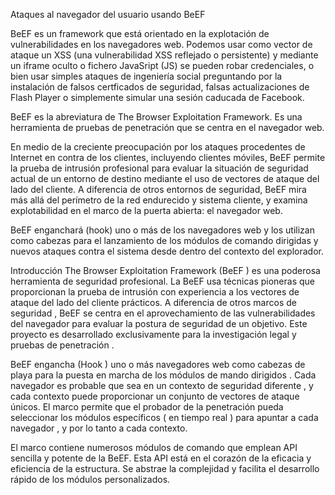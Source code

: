 Ataques al navegador del usuario usando BeEF

BeEF es un framework que está orientado en la explotación de vulnerabilidades en los navegadores web. Podemos usar como vector de ataque un XSS (una vulnerabilidad XSS reflejado o persistente) y mediante un iframe oculto o fichero JavaSript (JS) se pueden robar credenciales, o bien usar simples ataques de ingeniería social preguntando por la instalación de falsos certficados de seguridad, falsas actualizaciones de Flash Player o simplemente simular una sesión caducada de Facebook.

BeEF es la abreviatura de The Browser Exploitation Framework. Es una herramienta de pruebas de penetración que se centra en el navegador web.

En medio de la creciente preocupación por los ataques procedentes de Internet en contra de los clientes, incluyendo clientes móviles, BeEF permite la prueba de intrusión profesional para evaluar la situación de seguridad actual de un entorno de destino mediante el uso de vectores de ataque del lado del cliente. A diferencia de otros entornos de seguridad, BeEF mira más allá del perímetro de la red endurecido y sistema cliente, y examina explotabilidad en el marco de la puerta abierta: el navegador web.

BeEF enganchará (hook) uno o más de los navegadores web y los utilizan como cabezas  para el lanzamiento de los módulos de comando dirigidas y nuevos ataques contra el sistema desde dentro del contexto del explorador.

Introducción
The Browser Exploitation Framework (BeEF ) es una poderosa herramienta de seguridad profesional. La BeEF usa técnicas pioneras que proporcionan la prueba de intrusión con experiencia a los vectores de ataque del lado del cliente prácticos. A diferencia de otros marcos de seguridad , BeEF se centra en el aprovechamiento de las vulnerabilidades del navegador para evaluar la postura de seguridad de un objetivo. Este proyecto es desarrollado exclusivamente para la investigación legal y pruebas de penetración .

BeEF engancha (Hook ) uno o más navegadores web como cabezas de playa para la puesta en marcha de los módulos de mando dirigidos . Cada navegador es probable que sea en un contexto de seguridad diferente , y cada contexto puede proporcionar un conjunto de vectores de ataque únicos. El marco permite que el probador de la penetración pueda seleccionar los módulos específicos ( en tiempo real ) para apuntar a cada navegador , y por lo tanto a cada contexto.

El marco contiene numerosos módulos de comando que emplean API sencilla y potente de la BeEF. Esta API está en el corazón de la eficacia y eficiencia de la estructura. Se abstrae la complejidad y facilita el desarrollo rápido de los módulos personalizados.


